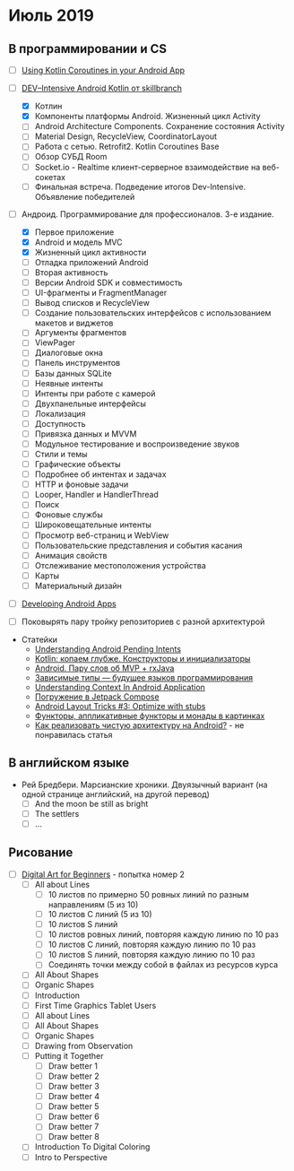 # Июль 2019

## В программировании и CS

- [ ] [Using Kotlin Coroutines in your Android App](https://codelabs.developers.google.com/codelabs/kotlin-coroutines/index.html#0)

- [ ] [DEV–Intensive Android Kotlin от skillbranch](https://skill-branch.ru/dev-intensive-2019)
  - [x] Котлин
  - [x] Компоненты платформы Android. Жизненный цикл Activity
  - [ ] Android Architecture Components. Сохранение состояния Activity
  - [ ] Material Design, RecycleView, CoordinatorLayout 
  - [ ] Работа с сетью. Retrofit2. Kotlin Coroutines Base
  - [ ] Обзор СУБД Room 
  - [ ] Socket.io - Realtime клиент-серверное взаимодействие на веб-сокетах 
  - [ ] Финальная встреча. Подведение итогов Dev-Intensive. Объявление победителей 

- [ ] Андроид. Программирование для профессионалов. 3-е издание.
  - [x] Первое приложение
  - [x] Android и модель MVC
  - [x] Жизненный цикл активности
  - [ ] Отладка приложений Android
  - [ ] Вторая активность
  - [ ] Версии Android SDK и совместимость
  - [ ] UI-фрагменты и FragmentManager
  - [ ] Вывод списков и RecycleView
  - [ ] Создание пользовательских интерфейсов с использованием макетов и виджетов
  - [ ] Аргументы фрагментов
  - [ ] ViewPager
  - [ ] Диалоговые окна
  - [ ] Панель инструментов
  - [ ] Базы данных SQLite
  - [ ] Неявные интенты
  - [ ] Интенты при работе с камерой
  - [ ] Двухпанельные интерфейсы
  - [ ] Локализация
  - [ ] Доступность
  - [ ] Привязка данных и MVVM
  - [ ] Модульное тестирование и воспроизведение звуков
  - [ ] Стили и темы
  - [ ] Графические объекты
  - [ ] Подробнее об интентах и задачах
  - [ ] HTTP и фоновые задачи
  - [ ] Looper, Handler и HandlerThread
  - [ ] Поиск
  - [ ] Фоновые службы
  - [ ] Широковещательные интенты
  - [ ] Просмотр веб-страниц и WebView
  - [ ] Пользовательские представления и события касания
  - [ ] Анимация свойств
  - [ ] Отслеживание местоположения устройства
  - [ ] Карты
  - [ ] Материальный дизайн

- [ ] [Developing Android Apps](https://www.udacity.com/course/new-android-fundamentals--ud851)
- [ ] Поковырять пару тройку репозиториев с разной архитектурой

- Статейки
  - [Understanding Android Pending Intents](http://codetheory.in/android-pending-intents/)
  - [Kotlin: копаем глубже. Конструкторы и инициализаторы](https://habr.com/ru/company/funcorp/blog/425943/)
  - [Android. Пару слов об MVP + rxJava](https://habr.com/ru/post/252903/)
  - [Зависимые типы — будущее языков программирования](https://habr.com/ru/company/piter/blog/432416/)
  - [Understanding Context In Android Application](https://blog.mindorks.com/understanding-context-in-android-application-330913e32514)
  - [Погружение в Jetpack Compose](https://habr.com/ru/company/otus/blog/458106/)
  - [Android Layout Tricks #3: Optimize with stubs](https://android-developers.googleblog.com/2009/03/android-layout-tricks-3-optimize-with.html)
  - [Функторы, аппликативные функторы и монады в картинках](https://habr.com/ru/post/183150/)
  - [Как реализовать чистую архитектуру на Android?](https://habr.com/ru/post/459402/) - не понравилась статья

## В английском языке

- Рей Бредбери. Марсианские хроники. Двуязычный вариант (на одной странице английский, на другой перевод)
  - [ ] And the moon be still as bright
  - [ ] The settlers
  - [ ] ...

## Рисование

- [ ] [Digital Art for Beginners](https://www.udemy.com/digital-art-101-from-beginner-to-pro) - попытка номер 2
  - [ ] All about Lines
    - [ ] 10 листов по примерно 50 ровных линий по разным направлениям (5 из 10)
    - [ ] 10 листов C линий (5 из 10)
    - [ ] 10 листов S линий
    - [ ] 10 листов ровных линий, повторяя каждую линию по 10 раз
    - [ ] 10 листов C линий, повторяя каждую линию по 10 раз
    - [ ] 10 листов S линий, повторяя каждую линию по 10 раз
    - [ ] Соединять точки между собой в файлах из ресурсов курса
  - [ ] All About Shapes
  - [ ] Organic Shapes
  - [ ] Introduction
  - [ ] First Time Graphics Tablet Users
  - [ ] All about Lines
  - [ ] All About Shapes
  - [ ] Organic Shapes
  - [ ] Drawing from Observation
  - [ ] Putting it Together
    - [ ] Draw better 1
    - [ ] Draw better 2
    - [ ] Draw better 3
    - [ ] Draw better 4
    - [ ] Draw better 5
    - [ ] Draw better 6
    - [ ] Draw better 7
    - [ ] Draw better 8
  - [ ] Introduction To Digital Coloring
  - [ ] Intro to Perspective
